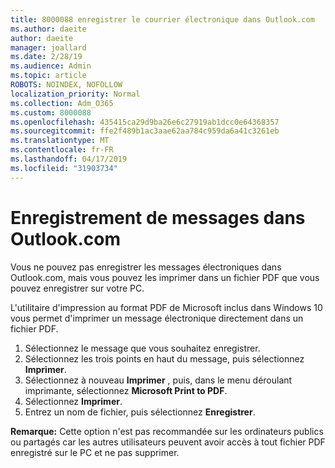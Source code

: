 ```yaml
---
title: 8000088 enregistrer le courrier électronique dans Outlook.com
ms.author: daeite
author: daeite
manager: joallard
ms.date: 2/28/19
ms.audience: Admin
ms.topic: article
ROBOTS: NOINDEX, NOFOLLOW
localization_priority: Normal
ms.collection: Adm_O365
ms.custom: 8000088
ms.openlocfilehash: 435415ca29d9ba26e6c27919ab1dcc0e64368357
ms.sourcegitcommit: ffe2f489b1ac3aae62aa784c959da6a41c3261eb
ms.translationtype: MT
ms.contentlocale: fr-FR
ms.lasthandoff: 04/17/2019
ms.locfileid: "31903734"
---
```

# <a name="saving-messages-in-outlookcom"></a>Enregistrement de messages dans Outlook.com

Vous ne pouvez pas enregistrer les messages électroniques dans Outlook.com, mais vous pouvez les imprimer dans un fichier PDF que vous pouvez enregistrer sur votre PC.

L'utilitaire d'impression au format PDF de Microsoft inclus dans Windows 10 vous permet d'imprimer un message électronique directement dans un fichier PDF.

1. Sélectionnez le message que vous souhaitez enregistrer.
2. Sélectionnez les trois points en haut du message, puis sélectionnez **Imprimer**.
3. Sélectionnez à nouveau **Imprimer** , puis, dans le menu déroulant imprimante, sélectionnez **Microsoft Print to PDF**.
4. Sélectionnez **Imprimer**.
5. Entrez un nom de fichier, puis sélectionnez **Enregistrer**.

**Remarque:** Cette option n'est pas recommandée sur les ordinateurs publics ou partagés car les autres utilisateurs peuvent avoir accès à tout fichier PDF enregistré sur le PC et ne pas supprimer.